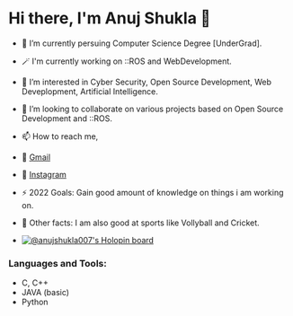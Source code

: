 # Hi there, I'm Anuj Shukla 👋 

- 🌱 I’m currently persuing Computer Science Degree [UnderGrad].
- 🪄 I'm currently working on ::ROS and WebDevelopment.
- 👀 I’m interested in Cyber Security, Open Source Development, Web Deveplopment, Artificial Intelligence.
- 💞️ I’m looking to collaborate on various projects based on Open Source Development and ::ROS.
- 📫 How to reach me,
- 📧 [Gmail](aksht1211t@gmail.com)
- 📸 [Instagram](https://www.instagram.com/anuj_215/)
- ⚡ 2022 Goals: Gain good amount of knowledge on things i am working on. 
- 🥅 Other facts: I am also good at sports like Vollyball and Cricket.


- [![@anujshukla007's Holopin board](https://holopin.io/api/user/board?user=anujshukla007)](https://holopin.io/@anujshukla007)


### Languages and Tools:
- C, C++
- JAVA (basic)
- Python
